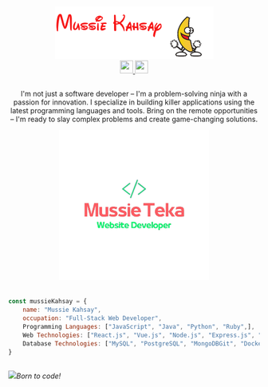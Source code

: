 <div align="center">
  <img src="mussiekahsay.gif" alt="profile-picture"/> <div align='center'>
    <a href='https://www.linkedin.com/in/mussieteka/' target='_blank'>
      <img width="26" height="26" src="https://img.icons8.com/color/48/null/linkedin-2--v1.png"/>
    </a>
    <a href="mailto:mussieteka@gmail.com" target='_blank'>
        <img width="26" height="26" src="https://img.icons8.com/fluency/48/null/apple-mail.png"/>
    </a>
  </div>
    <h2></h2>
</div>

<div align='center'>  
<p> I'm not just a software developer – I'm a problem-solving ninja with a passion for innovation. I specialize in building killer applications using the latest programming languages and tools. Bring on the remote opportunities – I'm ready to slay complex problems and create game-changing solutions.</p>
   <img src="mussie.png" width = "300"/>
</div>

<div align ="left">
  
  ```javascript
  
  const mussieKahsay = {
      name: "Mussie Kahsay",
      occupation: "Full-Stack Web Developer",
      Programming Languages: ["JavaScript", "Java", "Python", "Ruby",],
      Web Technologies: ["React.js", "Vue.js", "Node.js", "Express.js", "Redux", "Bootstrap"],
      Database Technologies: ["MySQL", "PostgreSQL", "MongoDBGit", "Docker", "Jenkins", "Spring Boot", "Angular"],
  }
  
  ```
</div>  

<div align='left'>
  <h2> </h2>
  <img src="[https://media.giphy.com/media/LnQjpWaON8nhr21vNW/giphy.gif](https://i.giphy.com/media/v1.Y2lkPTc5MGI3NjExbzFscWFpNmphNGZmbzBpempiMTNnODB6M3E2dnc0MnF6NXNjZnB2cSZlcD12MV9pbnRlcm5hbF9naWZfYnlfaWQmY3Q9Zw/bGgsc5mWoryfgKBx1u/giphy.gif)" width="60"><em>Born to code!</em>
</div>
